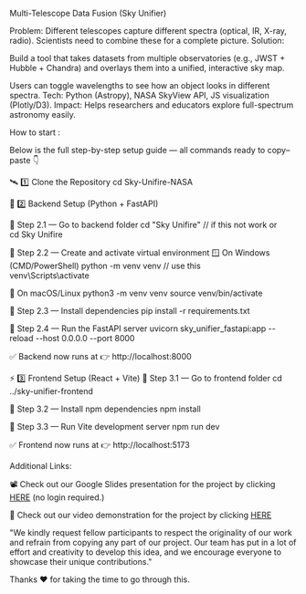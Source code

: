 Multi-Telescope Data Fusion (Sky Unifier)
 
Problem: Different telescopes capture different spectra (optical, IR, X-ray, radio). Scientists need to combine these for a complete picture.
Solution:
 
Build a tool that takes datasets from multiple observatories (e.g., JWST + Hubble + Chandra) and overlays them into a unified, interactive sky map.
 
Users can toggle wavelengths to see how an object looks in different spectra.
Tech: Python (Astropy), NASA SkyView API, JS visualization (Plotly/D3).
Impact: Helps researchers and educators explore full-spectrum astronomy easily.


How to start : 

Below is the full step-by-step setup guide — all commands ready to copy–paste 👇

🛰️ 1️⃣ Clone the Repository
cd Sky-Unifire-NASA

🧠 2️⃣ Backend Setup (Python + FastAPI)

🔹 Step 2.1 — Go to backend folder
cd "Sky Unifire"   // if this not work 
or  
cd Sky Unifire

🔹 Step 2.2 — Create and activate virtual environment
🪟 On Windows (CMD/PowerShell)
python -m venv venv          // use this       
venv\Scripts\activate

🐧 On macOS/Linux
python3 -m venv venv
source venv/bin/activate

🔹 Step 2.3 — Install dependencies
pip install -r requirements.txt

🔹 Step 2.4 — Run the FastAPI server
uvicorn sky_unifier_fastapi:app --reload --host 0.0.0.0 --port 8000


✅ Backend now runs at 👉 http://localhost:8000

⚡ 3️⃣ Frontend Setup (React + Vite)
🔹 Step 3.1 — Go to frontend folder
cd ../sky-unifier-frontend

🔹 Step 3.2 — Install npm dependencies
npm install

🔹 Step 3.3 — Run Vite development server
npm run dev


✅ Frontend now runs at 👉 http://localhost:5173

Additional Links:

📽️ Check out our Google Slides presentation for the project by clicking [HERE](https://docs.google.com/presentation/d/1MV_70bZ28MmAI48bAvA5TX48CvUPa-vh/edit?usp=sharing&ouid=108385564377944947346&rtpof=true&sd=true)  (no login required.)

🎥 Check out our video demonstration for the project by clicking [HERE](https://youtu.be/Ob8ioeTKRCY?si=zrKvHkNWpivZkLHI)

"We kindly request fellow participants to respect the originality of our work and refrain from copying any part of our project. Our team has put in a lot of effort and creativity to develop this idea, and we encourage everyone to showcase their unique contributions."

Thanks ❤️ for taking the time to go through this.
